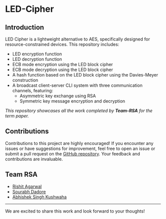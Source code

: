 # LED-Cipher

## Introduction

LED Cipher is a lightweight alternative to AES, specifically designed for resource-constrained devices. This repository includes:

- LED encryption function
- LED decryption function
- ECB mode encryption using the LED block cipher
- ECB mode decryption using the LED block cipher
- A hash function based on the LED block cipher using the Davies-Meyer construction
- A broadcast client-server CLI system with three communication channels, featuring:
  - Asymmetric key exchange using RSA
  - Symmetric key message encryption and decryption

_This repository showcases all the work completed by **Team-RSA** for the term paper._

## Contributions

Contributions to this project are highly encouraged! If you encounter any issues or have suggestions for improvement, feel free to open an issue or submit a pull request on the [GitHub repository](#). Your feedback and contributions are invaluable.

## Team RSA

- [Rishit Agarwal](https://www.linkedin.com/in/rishit-agarwal-319901241/?originalSubdomain=in)
- [Sourabh Dadore](https://github.com/sourabhdad)
- [Abhishek Singh Kushwaha](https://ask03.vercel.app/)

---

We are excited to share this work and look forward to your thoughts!
